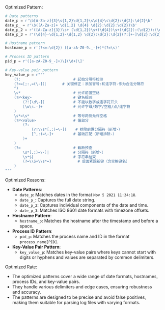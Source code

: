 Optimized Pattern:
```python
# Date patterns
date_p = r'\b[A-Za-z]{3}\s{1,2}\d{1,2}\s\d{4}\s\d{2}:\d{2}:\d{2}\b'
date_p_ = r'\b([A-Za-z]+ \d{1,2} \d{4} \d{2}:\d{2}:\d{2})\b'
date_p_2 = r'([A-Za-z]{3})\s+ (\d{1,2})\s+(\d{4})\s+(\d{2}):(\d{2}):(\d{2})([+-]\d{2}):(\d{2})'
date_p_3 = r'(\d{4}-\d{1,2}-\d{1,2} \d{2}:\d{2}:\d{2}(?:[+-]\d{2}:\d{2})?)'

# Hostname pattern
hostname_p = r'(?<=:\d{2}) ([a-zA-Z0-9._-]+)*(?=\s)'

# Process ID pattern
pid_p = r'([a-zA-Z0-9_-]+)\[(\d+)\]'

# Key-value pair pattern
key_value_p = r"""
    (?:                        # 起始分隔符检测
    (?<=[;:,=(\-])|       # 关键修正：添加冒号:和连字符-作为合法分隔符
    ^)
    \s*                        # 允许前置空格
    (?P<key>                   # 键名规则
        (?![\d\-])             # 不能以数字或连字符开头
        [\w\s.-]+              # 允许字母/数字/空格/点/连字符
    )
    \s*=\s*                    # 等号两侧允许空格
    (?P<value>                 # 值部分
        (?:                   
            (?!\\s*[,:)=\-])    # 排除前置分隔符（新增-）
            [^,:)=\-]+         # 基础匹配（新增排除-）
        )+
    )
    (?=                        # 截断预查
        \s*[,:)=\-]|           # 分隔符（新增-）
        \s*$|                  # 字符串结束
        (?=\\S+\\s*=)            # 后面紧跟新键（含空格键名）
    )
"""
```

Optimized Reasons:
- **Date Patterns**:
  - `date_p`: Matches dates in the format `Nov 5 2021 11:34:18`.
  - `date_p_`: Captures the full date string.
  - `date_p_2`: Captures individual components of the date and time.
  - `date_p_3`: Matches ISO 8601 date formats with timezone offsets.
- **Hostname Pattern**:
  - `hostname_p`: Matches the hostname after the timestamp and before a space.
- **Process ID Pattern**:
  - `pid_p`: Matches the process name and ID in the format `process_name[PID]`.
- **Key-Value Pair Pattern**:
  - `key_value_p`: Matches key-value pairs where keys cannot start with digits or hyphens and values are separated by common delimiters.

Optimized Rate:
- The optimized patterns cover a wide range of date formats, hostnames, process IDs, and key-value pairs.
- They handle various delimiters and edge cases, ensuring robustness and accuracy.
- The patterns are designed to be precise and avoid false positives, making them suitable for parsing log files with varying formats.